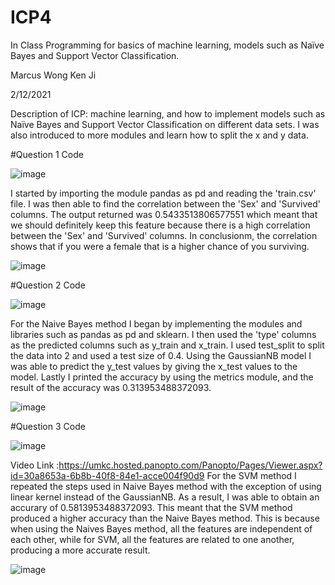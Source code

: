 # ICP4

In Class Programming for basics of machine learning, models such as Naïve Bayes and Support Vector Classification. 

Marcus Wong Ken Ji

2/12/2021

Description of ICP:  machine learning, and how to implement models such as Naïve Bayes and Support Vector Classification on different data sets. I was also introduced to more modules and learn how to split the x and y data.

#Question 1 Code

![image](https://user-images.githubusercontent.com/72952948/107841218-918a5100-6d7e-11eb-90c6-910d1da417c7.png)

I started by importing the module pandas as pd and reading the 'train.csv' file. I was then able to find the correlation between the 'Sex' and 'Survived' columns. The output returned was 0.5433513806577551 which meant that we should definitely keep this feature because there is a high correlation between the 'Sex' and 'Survived' columns. In conclusionm, the correlation shows that if you were a female that is a higher chance of you surviving.

![image](https://user-images.githubusercontent.com/72952948/107841367-e9758780-6d7f-11eb-9f08-82c02faaac36.png)

#Question 2 Code

![image](https://user-images.githubusercontent.com/72952948/107841387-26417e80-6d80-11eb-8ded-3746f7e93122.png)

For the Naive Bayes method I began by implementing the modules and libraries such as pandas as pd and sklearn. I then used the 'type' columns as the predicted columns such as y_train and x_train. I used test_split to split the data into 2 and used a test size of  0.4. Using the GaussianNB model I was able to predict the y_test values by giving the x_test values to the model. Lastly I printed the accuracy by using the metrics module, and the result of the accuracy was 0.313953488372093.

![image](https://user-images.githubusercontent.com/72952948/107841608-e1b6e280-6d81-11eb-8887-3e40339f25da.png)

#Question 3 Code

![image](https://user-images.githubusercontent.com/72952948/107841639-15920800-6d82-11eb-9aab-b08eb658c26a.png)

Video Link :https://umkc.hosted.panopto.com/Panopto/Pages/Viewer.aspx?id=30a8653a-6b8b-40f8-84e1-acce004f90d9
For the SVM method I repeated the steps used in Naive Bayes method with the exception of using linear kernel instead of the GaussianNB. As a result, I was able to obtain an accurary of 0.5813953488372093. This meant that the SVM method produced a higher accuracy than the Naive Bayes method. This is because when using the Naives Bayes method, all the features are independent of each other, while for SVM, all the features are related to one another, producing a more accurate result.

![image](https://user-images.githubusercontent.com/72952948/107841774-6e15d500-6d83-11eb-9e98-1d08aa230b41.png)


